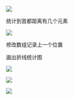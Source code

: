![](https://raw.githubusercontent.com/matt17du/img/main/img/20210321093634.png)





统计到首都距离有几个元素



![](https://raw.githubusercontent.com/matt17du/img/main/img/20210321093933.png)





修改数组记录上一个位置







画出折线统计图



![](https://raw.githubusercontent.com/matt17du/img/main/img/20210321103147.png)





![](https://raw.githubusercontent.com/matt17du/img/main/img/20210321103305.png)





![](https://raw.githubusercontent.com/matt17du/img/main/img/20210321104351.png)